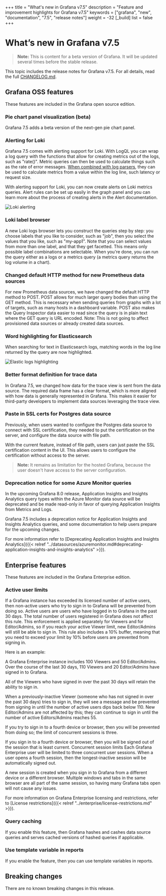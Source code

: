 +++
title = "What's new in Grafana v7.5"
description = "Feature and improvement highlights for Grafana v7.5"
keywords = ["grafana", "new", "documentation", "7.5", "release notes"]
weight = -32
[_build]
list = false
+++

# What’s new in Grafana v7.5

> **Note:** This is content for a beta version of Grafana. It will be updated several times before the stable release.

This topic includes the release notes for Grafana v7.5. For all details, read the full [CHANGELOG.md](https://github.com/grafana/grafana/blob/master/CHANGELOG.md).

## Grafana OSS features

These features are included in the Grafana open source edition.

### Pie chart panel visualization (beta)

Grafana 7.5 adds a beta version of the next-gen pie chart panel.

### Alerting for Loki

Grafana 7.5 comes with alerting support for Loki. With LogQL you can wrap a log query with the functions that allow for creating metrics out of the logs, such as "rate()". Metric queries can then be used to calculate things such as the rate of error messages. [When combined with log parsers](https://www.youtube.com/watch?v=H9z2V0Ib1q0), they can be used to calculate metrics from a value within the log line, such latency or request size.

With alerting support for Loki, you can now create alerts on Loki metrics queries. Alert rules can be set up easily in the graph panel and you can learn more about the process of creating alerts in the Alert documentation.

![Loki alerting](/img/docs/alerting/alerting-for-loki-7-5.png)

### Loki label browser

A new Loki logs browser lets you construct the queries step by step: you choose labels that you like to consider, such as "job", then you select the values that you like, such as "my-app1". Note that you can select values from more than one label, and that they get facetted. This means only possible label combinations are selectable. When you're done, you can run the query either as a logs or a metrics query (a metrics query returns the log volume in a chart).

### Changed default HTTP method for new Prometheus data sources

For new Prometheus data sources, we have changed the default HTTP method to POST. POST allows for much larger query bodies than using the GET method. This is necessary when sending queries from graphs with a lot of targets, such as many hosts in a dashboard variable. POST also makes the Query Inspector data easier to read since the query is in plain text where the GET query is URL encoded.
Note: This is not going to affect provisioned data sources or already created data sources.

### Word highlighting for Elasticsearch

When searching for text in Elasticsearch logs, matching words in the log line returned by the query are now highlighted.

![Elastic logs highlighting](/img/docs/elastic/elastic-word-highlighting-7-5.png)

### Better format definition for trace data

In Grafana 7.5, we changed how data for the trace view is sent from the data source. The required data frame has a clear format, which is more aligned with how data is generally represented in Grafana. This makes it easier for third-party developers to implement data sources leveraging the trace view.

### Paste in SSL certs for Postgres data source

Previously, when users wanted to configure the Postgres data source to connect with SSL certification, they needed to put the certification on the server, and configure the data source with file path.

With the current feature, instead of file path, users can just paste the SSL certification content in the UI. This allows users to configure the certification without access to the server.

> **Note:** It remains as limitation for the hosted Grafana, because the user doesn't have access to the server configuration.

### Deprecation notice for some Azure Monitor queries 

In the upcoming Grafana 8.0 release, Application Insights and Insights Analytics query types within the Azure Monitor data source will be deprecated and be made read-only in favor of querying Application Insights from Metrics and Logs. 

Grafana 7.5 includes a deprecation notice for Application Insights and Insights Analytics queries, and some documentation to help users prepare for the upcoming changes.

For more information refer to [Deprecating Application Insights and Insights Analytics]({{< relref "../datasources/azuremonitor.md#deprecating-application-insights-and-insights-analytics" >}}).

## Enterprise features

These features are included in the Grafana Enterprise edition.

### Active user limits

If a Grafana instance has exceeded its licensed number of active users, then non-active users who try to sign in to Grafana will be prevented from doing so. Active users are users who have logged in to Grafana in the past 30 days. The total number of users registered in Grafana does not affect this rule. This enforcement is applied separately for Viewers and for Editor/Admins, so if you reach your active Viewer limit, new Editor/Admins will still be able to sign in. This rule also includes a 10% buffer, meaning that you need to exceed your limit by 10% before users are prevented from signing in.

Here is an example:

A Grafana Enterprise instance includes 100 Viewers and 50 Editor/Admins. Over the course of the last 30 days, 110 Viewers and 20 Editor/Admins have signed in to Grafana.

All of the Viewers who have signed in over the past 30 days will retain the ability to sign in.

When a previously-inactive Viewer (someone who has not signed in over the past 30 days) tries to sign in, they will see a message and be prevented from signing in until the number of active users dips back below 110. New Editor/Admins are not affected by this; they can continue to sign in until the number of active Editors/Admins reaches 55.

If you try to sign in to a fourth device or browser, then you will be prevented from doing so; the limit of concurrent sessions is three.

If you sign in to a fourth device or browser, then you will be signed out of the session that is least current.
Concurrent session limits
Each Grafana Enterprise user will be limited to three concurrent user sessions. When a user opens a fourth session, then the longest-inactive session will be automatically signed out.

A new session is created when you sign in to Grafana from a different device or a different browser. Multiple windows and tabs in the same browser are all part of the same session, so having many Grafana tabs open will not cause any issues.

For more information on Grafana Enterprise licensing and restrictions, refer to [License restrictions]({{< relref "../enterprise/license-restrictions.md" >}}).

### Query caching

If you enable this feature, then Grafana hashes and cashes data source queries and serves cached versions of hashed queries if applicable.

### Use template variable in reports

If you enable the feature, then you can use template variables in reports.

## Breaking changes

There are no known breaking changes in this release.
